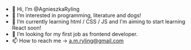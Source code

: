 - 👋 Hi, I’m @AgnieszkaRyling
- 👀 I’m interested in programming, literature and dogs!
- 🌱 I’m currently learning html / CSS / JS and I'm aiming to start learning React soon!
- 💞️ I’m looking for my first job as frontend developer.
- 📫 How to reach me -> a.m.ryling@gmail.com

<!---
AgnieszkaRyling/AgnieszkaRyling is a ✨ special ✨ repository because its `README.md` (this file) appears on your GitHub profile.
You can click the Preview link to take a look at your changes.
--->
